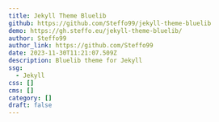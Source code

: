 ```yaml
---
title: Jekyll Theme Bluelib
github: https://github.com/Steffo99/jekyll-theme-bluelib
demo: https://gh.steffo.eu/jekyll-theme-bluelib/
author: Steffo99
author_link: https://github.com/Steffo99
date: 2023-11-30T11:21:07.509Z
description: Bluelib theme for Jekyll
ssg:
  - Jekyll
css: []
cms: []
category: []
draft: false
---
```

